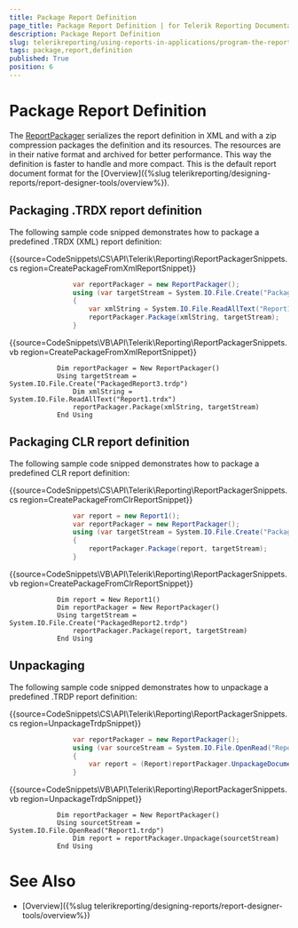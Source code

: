 ```yaml
---
title: Package Report Definition
page_title: Package Report Definition | for Telerik Reporting Documentation
description: Package Report Definition
slug: telerikreporting/using-reports-in-applications/program-the-report-definition/package-report-definition
tags: package,report,definition
published: True
position: 6
---
```


# Package Report Definition



The  [ReportPackager](/reporting/api/Telerik.Reporting.ReportPackager)          serializes the report definition in XML and with a zip compression packages the definition and its resources.         The resources are in their native format and archived for better performance.         This way the definition is faster to handle and more compact.         This is the default report document format for the [Overview]({%slug telerikreporting/designing-reports/report-designer-tools/overview%}).       

## Packaging .TRDX report definition

The following sample code snipped demonstrates how to package a predefined .TRDX (XML) report definition:

{{source=CodeSnippets\CS\API\Telerik\Reporting\ReportPackagerSnippets.cs region=CreatePackageFromXmlReportSnippet}}
````C#
	            var reportPackager = new ReportPackager();
	            using (var targetStream = System.IO.File.Create("PackagedReport2.trdp"))
	            {
	                var xmlString = System.IO.File.ReadAllText("Report1.trdx");
	                reportPackager.Package(xmlString, targetStream);
	            }
````
{{source=CodeSnippets\VB\API\Telerik\Reporting\ReportPackagerSnippets.vb region=CreatePackageFromXmlReportSnippet}}
````VB
	        Dim reportPackager = New ReportPackager()
	        Using targetStream = System.IO.File.Create("PackagedReport3.trdp")
	            Dim xmlString = System.IO.File.ReadAllText("Report1.trdx")
	            reportPackager.Package(xmlString, targetStream)
	        End Using
````



## Packaging CLR report definition

The following sample code snipped demonstrates how to package a predefined CLR report definition:

{{source=CodeSnippets\CS\API\Telerik\Reporting\ReportPackagerSnippets.cs region=CreatePackageFromClrReportSnippet}}
````C#
	            var report = new Report1();
	            var reportPackager = new ReportPackager();
	            using (var targetStream = System.IO.File.Create("PackageReport1.trdp"))
	            {
	                reportPackager.Package(report, targetStream);
	            }
````
{{source=CodeSnippets\VB\API\Telerik\Reporting\ReportPackagerSnippets.vb region=CreatePackageFromClrReportSnippet}}
````VB
	        Dim report = New Report1()
	        Dim reportPackager = New ReportPackager()
	        Using targetStream = System.IO.File.Create("PackagedReport2.trdp")
	            reportPackager.Package(report, targetStream)
	        End Using
````



## Unpackaging

The following sample code snipped demonstrates how to unpackage a predefined .TRDP report definition:

{{source=CodeSnippets\CS\API\Telerik\Reporting\ReportPackagerSnippets.cs region=UnpackageTrdpSnippet}}
````C#
	            var reportPackager = new ReportPackager();
	            using (var sourceStream = System.IO.File.OpenRead("Report1.trdp"))
	            {
	                var report = (Report)reportPackager.UnpackageDocument(sourceStream);
	            }
````
{{source=CodeSnippets\VB\API\Telerik\Reporting\ReportPackagerSnippets.vb region=UnpackageTrdpSnippet}}
````VB
	        Dim reportPackager = New ReportPackager()
	        Using sourcetStream = System.IO.File.OpenRead("Report1.trdp")
	            Dim report = reportPackager.Unpackage(sourcetStream)
	        End Using
````



# See Also


 * [Overview]({%slug telerikreporting/designing-reports/report-designer-tools/overview%})
